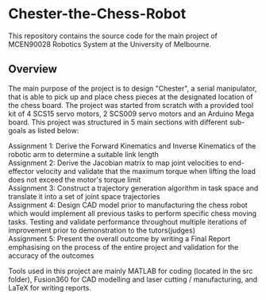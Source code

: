 # Chester-the-Chess-Robot
This repository contains the source code for the main project of MCEN90028 Robotics System at the University of Melbourne.

## Overview
The main purpose of the project is to design "Chester", a serial manipulator, that is able to pick up and place chess pieces at the designated location of the chess board. The project was started from scratch with a provided tool kit of 4 SCS15 servo motors, 2 SCS009 servo motors and an Arduino Mega board. This project was structured in 5 main sections with different sub-goals as listed below:  

Assignment 1: Derive the Forward Kinematics and Inverse Kinematics of the robotic arm to determine a suitable link length  
Assignment 2: Derive the Jacobian matrix to map joint velocities to end-effector velocity and validate that the maximum torque when lifting the load does not exceed the motor's torque limit  
Assignment 3: Construct a trajectory generation algorithm in task space and translate it into a set of joint space trajectories  
Assignment 4: Design CAD model prior to manufacturing the chess robot which would implement all previous tasks to perform specific chess moving tasks. Testing and validate performance throughout multiple iterations of improvement prior to demonstration to the tutors(judges)  
Assignment 5: Present the overall outcome by writing a Final Report emphasising on the process of the entire project and validation for the accuracy of the outcomes  

Tools used in this project are mainly MATLAB for coding (located in the src folder), Fusion360 for CAD modelling and laser cutting / manufacturing, and LaTeX for writing reports.
